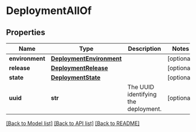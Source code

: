 # DeploymentAllOf

## Properties
Name | Type | Description | Notes
------------ | ------------- | ------------- | -------------
**environment** | [**DeploymentEnvironment**](DeploymentEnvironment.md) |  | [optional] 
**release** | [**DeploymentRelease**](DeploymentRelease.md) |  | [optional] 
**state** | [**DeploymentState**](DeploymentState.md) |  | [optional] 
**uuid** | **str** | The UUID identifying the deployment. | [optional] 

[[Back to Model list]](../README.md#documentation-for-models) [[Back to API list]](../README.md#documentation-for-api-endpoints) [[Back to README]](../README.md)


